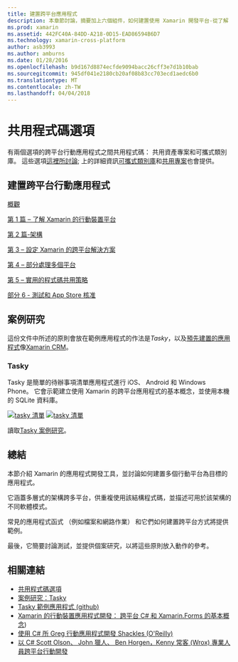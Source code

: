 ```yaml
---
title: 建置跨平台應用程式
description: 本章節討論，摘要加上六個組件，如何建置使用 Xamarin 開發平台-從了解 Xamarin 的方式設計行動應用程式，然後測試並部署到不同的應用程式市集的應用程式。
ms.prod: xamarin
ms.assetid: 442FC40A-84DD-A218-0D15-EAD86594B6D7
ms.technology: xamarin-cross-platform
author: asb3993
ms.author: amburns
ms.date: 01/28/2016
ms.openlocfilehash: b9d167d8874ecfde9094bacc26cff3e7d1b10bab
ms.sourcegitcommit: 945df041e2180cb20af08b83cc703ecd1aedc6b0
ms.translationtype: MT
ms.contentlocale: zh-TW
ms.lasthandoff: 04/04/2018
---
```

# <a name="sharing-code-options"></a>共用程式碼選項

有兩個選項的跨平台行動應用程式之間共用程式碼： 共用資產專案和可攜式類別庫。 這些選項[這裡所討論](~/cross-platform/app-fundamentals/code-sharing.md); 上的詳細資訊[可攜式類別庫](~/cross-platform/app-fundamentals/pcl.md)和[共用專案](~/cross-platform/app-fundamentals/shared-projects.md)也會提供。

<a name="Sections" />

## <a name="building-cross-platform-mobile-apps"></a>建置跨平台行動應用程式

 [概觀](~/cross-platform/app-fundamentals/building-cross-platform-applications/overview.md)

 [第 1 篇 – 了解 Xamarin 的行動裝置平台](~/cross-platform/app-fundamentals/building-cross-platform-applications/understanding-the-xamarin-mobile-platform.md)

 [第 2 篇-架構](~/cross-platform/app-fundamentals/building-cross-platform-applications/architecture.md)

 [第 3 – 設定 Xamarin 的跨平台解決方案](~/cross-platform/app-fundamentals/building-cross-platform-applications/setting-up-a-xamarin-cross-platform-solution.md)

 [第 4 – 部分處理多個平台](~/cross-platform/app-fundamentals/building-cross-platform-applications/platform-divergence-abstraction-divergent-implementation.md)

 [第 5 – 實用的程式碼共用策略](~/cross-platform/app-fundamentals/building-cross-platform-applications/practical-code-sharing-strategies.md)

 [部分 6 - 測試和 App Store 核准](~/cross-platform/app-fundamentals/building-cross-platform-applications/testing-and-app-store-approvals.md)

 <a name="Cross-Platform_Mobile_Application_Case_Studies" />


## <a name="case-studies"></a>案例研究

這份文件中所述的原則會放在範例應用程式的作法是*Tasky*，以及[預先建置的應用程式](https://xamarin.com/prebuilt)像[Xamarin CRM](https://xamarin.com/prebuilt/#xamarincrm)。

 <a name="Tasky" />


### <a name="tasky"></a>Tasky

Tasky 是簡單的待辦事項清單應用程式進行 iOS、 Android 和 Windows Phone。
它會示範建立使用 Xamarin 的跨平台應用程式的基本概念，並使用本機的 SQLite 資料庫。

 [![tasky 清單](images/iphone-list-sml.png)](images/iphone-list.png#lightbox) [ ![tasky 清單](images/iphone-list-sml.png)](images/iphone-list.png#lightbox)

讀取[Tasky 案例研究](~/cross-platform/app-fundamentals/building-cross-platform-applications/case-study-tasky.md)。


## <a name="summary"></a>總結

本節介紹 Xamarin 的應用程式開發工具，並討論如何建置多個行動平台為目標的應用程式。

它涵蓋多層式的架構跨多平台，供重複使用該結構程式碼，並描述可用於該架構的不同軟體模式。

常見的應用程式函式 （例如檔案和網路作業） 和它們如何建置跨平台方式將提供範例。

最後，它簡要討論測試，並提供個案研究，以將這些原則放入動作的參考。



## <a name="related-links"></a>相關連結

- [共用程式碼選項](~/cross-platform/app-fundamentals/code-sharing.md)
- [案例研究：Tasky](~/cross-platform/app-fundamentals/building-cross-platform-applications/case-study-tasky.md)
- [Tasky 範例應用程式 (github)](https://developer.xamarin.com/samples/mobile/TaskyPortable/)
- [Xamarin 的行動裝置應用程式開發： 跨平台 C# 和 Xamarin.Forms 的基本概念](http://www.amazon.com/Xamarin-Mobile-Application-Development-Cross-Platform/dp/1484202155/))
- [使用 C# 所 Greg 行動應用程式開發 Shackles (O'Reilly)](http://shop.oreilly.com/product/0636920024002.do)
- [以 C# Scott Olson、 John 獵人、 Ben Horgen，Kenny 常客 (Wrox) 專業人員跨平台行動開發](http://www.wiley.com/WileyCDA/WileyTitle/productCd-1118157702.html)
